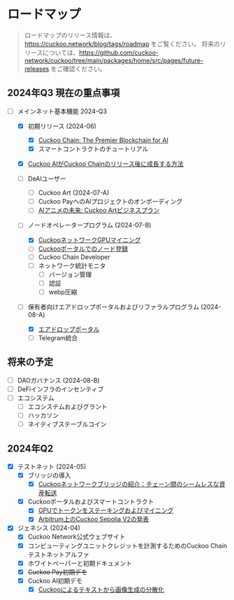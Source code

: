 # ロードマップ

> ロードマップのリリース情報は、https://cuckoo.network/blog/tags/roadmap をご覧ください。
> 将来のリリースについては、https://github.com/cuckoo-network/cuckoo/tree/main/packages/home/src/pages/future-releases をご確認ください。

## 2024年Q3 現在の重点事項

- [ ] メインネット基本機能 2024-Q3

  - [x] 初期リリース (2024-06)

    - [x] [Cuckoo Chain: The Premier Blockchain for AI](/blog/2024/06/24/cuckoo-the-blockchain-for-ai)
    - [x] スマートコントラクトのチュートリアル

  - [x] [Cuckoo AIがCuckoo Chainのリリース後に成長する方法](/blog/2024/06/28/how-does-cuckoo-grow-after-cuckoo-chain-launch)
  - [ ] DeAIユーザー

    - [ ] Cuckoo Art (2024-07-A)
    - [ ] Cuckoo PayへのAIプロジェクトのオンボーディング
    - [ ] [AIアニメの未来: Cuckoo Artビジネスプラン](/future-releases/generative-art)

  - [ ] ノードオペレータープログラム (2024-07-B)

    - [x] [CuckooネットワークGPUマイニング](/blog/2024/07/15/cuckoo-network-mining-gpu-july-2024)
    - [ ] [Cuckooポータルでのノード登録](/future-releases/cuckoo-network-node-leaderboard)
    - [ ] Cuckoo Chain Developer
    - [ ] ネットワーク統計モニタ
      - [ ] バージョン管理
      - [ ] 認証
      - [ ] webp圧縮

  - [ ] 保有者向けエアドロップポータルおよびリファラルプログラム (2024-08-A)
    - [x] [エアドロップポータル](/blog/2024/07/25/cuckoo-network-airdrop-portal)
    - [ ] Telegram統合

## 将来の予定

- [ ] DAOガバナンス (2024-08-B)
- [ ] DeFiインフラのインセンティブ
- [ ] エコシステム
  - [ ] エコシステムおよびグラント
  - [ ] ハッカソン
  - [ ] ネイティブステーブルコイン

## 2024年Q2

- [x] テストネット (2024-05)
  - [x] ブリッジの導入
    - [x] [Cuckooネットワークブリッジの紹介：チェーン間のシームレスな資産転送](/blog/2024/07/01/cuckoo-network-bridge-seamless-asset-transfers)
  - [x] Cuckooポータルおよびスマートコントラクト
    - [x] [GPUでトークンをステーキングおよびマイニング](/blog/2024/04/20/staking-and-mining-tokens-with-gpu)
    - [x] [Arbitrum上のCuckoo Sepolia V2の発表](/blog/2024/06/11/testnet-sepolia-v2)
- [x] ジェネシス (2024-04)
  - [x] Cuckoo Network公式ウェブサイト
  - [x] コンピューティングユニットクレジットを計測するためのCuckoo Chainテストネットアルファ
  - [x] ホワイトペーパーと初期ドキュメント
  - [x] ~~Cuckoo Pay初期デモ~~
  - [x] Cuckoo AI初期デモ
    - [x] [Cuckooによるテキストから画像生成の分散化](/blog/2024/04/13/decentralizing-text-to-image-generation)
